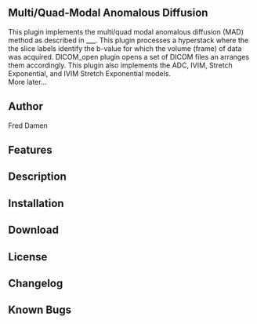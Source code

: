 ## Multi/Quad-Modal Anomalous Diffusion

This plugin implements the multi/quad modal anomalous diffusion (MAD)
method as described in \_\_\_. This plugin processes a hyperstack where
the the slice labels identify the b-value for which the volume (frame)
of data was acquired. DICOM_open plugin opens a set of DICOM files an
arranges them accordingly. This plugin also implements the ADC, IVIM,
Stretch Exponential, and IVIM Stretch Exponential models.\
More later\...

## Author

Fred Damen

## Features

## Description

## Installation

## Download

## License

## Changelog

## Known Bugs
